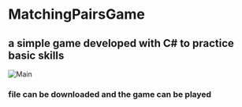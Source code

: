 # MatchingPairsGame
## a simple game developed with C# to practice basic skills 

![Main](MatchingPairsGame/MatchingPairs/screenshots/MatchingPairGame.png)

### file can be downloaded and the game can be played


